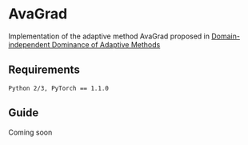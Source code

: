 # AvaGrad

Implementation of the adaptive method AvaGrad proposed in [Domain-independent Dominance of Adaptive Methods](https://arxiv.org/abs/1912.01823)

## Requirements
```
Python 2/3, PyTorch == 1.1.0
```

## Guide

Coming soon
